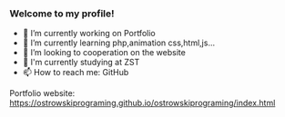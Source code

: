 ### Welcome to my profile!

- 🔭 I’m currently working on Portfolio
- 🌱 I’m currently learning php,animation css,html,js...
- 👯 I’m looking to cooperation on the website
- 🏫 I'm currently studying at ZST 
- 📫 How to reach me: GitHub

Portfolio website: https://ostrowskiprograming.github.io/ostrowskiprograming/index.html

<!--
**ostrowskiprograming/ostrowskiprograming** is a ✨ _special_ ✨ repository because its `README.md` (this file) appears on your GitHub profile.

Here are some ideas to get you started:

- 🔭 I’m currently working on ...
- 🌱 I’m currently learning ...
- 👯 I’m looking to collaborate on ...
- 🤔 I’m looking for help with ...
- 💬 Ask me about ...
- 📫 How to reach me: ...
- 😄 Pronouns: ...
- ⚡ Fun fact: ...
-->
